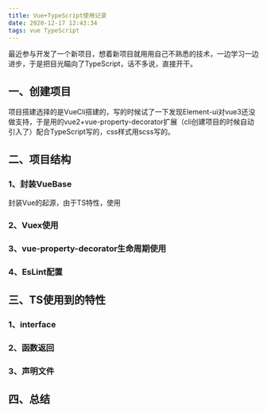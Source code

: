 ```yaml
---
title: Vue+TypeScript使用记录
date: 2020-12-17 12:43:34
tags: vue TypeScript
---
```


最近参与开发了一个新项目，想着新项目就用用自己不熟悉的技术，一边学习一边进步，于是把目光瞄向了TypeScript，话不多说，直接开干。

<!--more-->

## 一、创建项目

项目搭建选择的是VueCli搭建的，写的时候试了一下发现Element-ui对vue3还没做支持，于是用的vue2+vue-property-decorator扩展（cli创建项目的时候自动引入了）配合TypeScript写的，css样式用scss写的。



## 二、项目结构

### 1、封装VueBase

封装Vue的起源，由于TS特性，使用

### 2、Vuex使用

### 3、vue-property-decorator生命周期使用

### 4、EsLint配置



## 三、TS使用到的特性

### 1、interface

### 2、函数返回

### 3、声明文件



## 四、总结